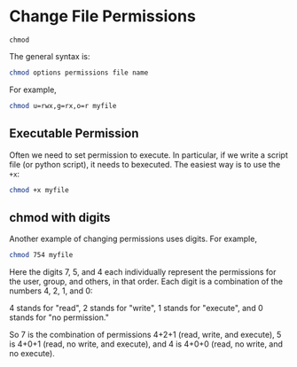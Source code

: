 # Change File Permissions

`chmod` 

The general syntax is:
```zsh
chmod options permissions file name
```


For example, 

```zsh
chmod u=rwx,g=rx,o=r myfile
```




## Executable Permission

Often we need to set permission to execute.  In particular, if we write a script file (or python script), it needs to bexecuted. The easiest way is to use the `+x`:

```zsh
chmod +x myfile
```






## chmod with digits

Another example of changing permissions uses digits.  For example, 

```zsh
chmod 754 myfile
```

Here the digits 7, 5, and 4 each individually represent the permissions for the user, group, and others, in that order. Each digit is a combination of the numbers 4, 2, 1, and 0:

4 stands for "read",
2 stands for "write",
1 stands for "execute", and
0 stands for "no permission."

So 7 is the combination of permissions 4+2+1 (read, write, and execute), 5 is 4+0+1 (read, no write, and execute), and 4 is 4+0+0 (read, no write, and no execute).
